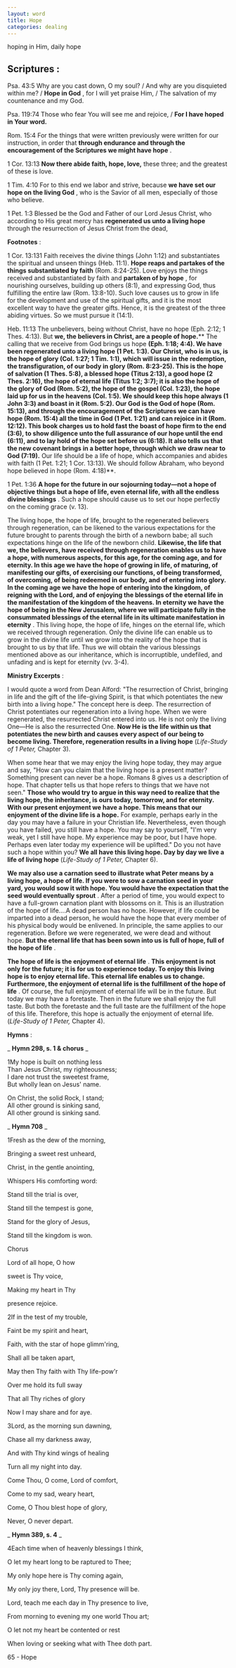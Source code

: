 ```yaml
---
layout: word
title: Hope
categories: dealing
---
```


hoping in Him, daily hope

## Scriptures :

Psa. 43:5 Why are you cast down, O my soul? / And why are you disquieted within me? / **Hope in God** , for I will yet praise Him, / The salvation of my countenance and my God.

Psa. 119:74 Those who fear You will see me and rejoice, / **For I have hoped in Your word.**

Rom. 15:4 For the things that were written previously were written for our instruction, in order that **through endurance and through the encouragement of the Scriptures we might have hope** .

1 Cor. 13:13 **Now there abide faith, hope, love,** these three; and the greatest of these is love.

1 Tim. 4:10 For to this end we labor and strive, because **we have set our hope on the living God** , who is the Savior of all men, especially of those who believe.

1 Pet. 1:3 Blessed be the God and Father of our Lord Jesus Christ, who according to His great mercy has **regenerated us unto a living hope** through the resurrection of Jesus Christ from the dead,

**Footnotes** :

1 Cor. 13:131 Faith receives the divine things (John 1:12) and substantiates the spiritual and unseen things (Heb. 11:1). **Hope reaps and partakes of the things substantiated by faith** (Rom. 8:24-25). Love enjoys the things received and substantiated by faith and **partaken of by hope** , for nourishing ourselves, building up others (8:1), and expressing God, thus fulfilling the entire law (Rom. 13:8-10). Such love causes us to grow in life for the development and use of the spiritual gifts, and it is the most excellent way to have the greater gifts. Hence, it is the greatest of the three abiding virtues. So we must pursue it (14:1).

Heb. 11:13 The unbelievers, being without Christ, have no hope (Eph. 2:12; 1 Thes. 4:13). But **we, the believers in Christ, are a people of hope.**** The calling that we receive from God brings us hope **(Eph. 1:18; 4:4). We have been regenerated unto a living hope (1 Pet. 1:3). Our Christ, who is in us, is the hope of glory (Col. 1:27; 1 Tim. 1:1), which will issue in the redemption, the transfiguration, of our body in glory (Rom. 8:23-25). This is the hope of salvation (1 Thes. 5:8), a blessed hope (Titus 2:13), a good hope (2 Thes. 2:16), the hope of eternal life (Titus 1:2; 3:7); it is also the hope of the glory of God (Rom. 5:2), the hope of the gospel (Col. 1:23), the hope laid up for us in the heavens (Col. 1:5). We should keep this hope always (1 John 3:3) and boast in it (Rom. 5:2). Our God is the God of hope (Rom. 15:13), and through the encouragement of the Scriptures we can have hope (Rom. 15:4) all the time in God (1 Pet. 1:21) and can rejoice in it (Rom. 12:12). This book charges us to hold fast the boast of hope firm to the end (3:6), to show diligence unto the full assurance of our hope until the end (6:11), and to lay hold of the hope set before us (6:18). It also tells us that the new covenant brings in a better hope, through which we draw near to God (7:19).** Our life should be a life of hope, which accompanies and abides with faith (1 Pet. 1:21; 1 Cor. 13:13). We should follow Abraham, who beyond hope believed in hope (Rom. 4:18)**.

1 Pet. 1:36 **A hope for the future in our sojourning today—not a hope of objective things but a hope of life, even eternal life, with all the endless divine blessings** . Such a hope should cause us to set our hope perfectly on the coming grace (v. 13).

The living hope, the hope of life, brought to the regenerated believers through regeneration, can be likened to the various expectations for the future brought to parents through the birth of a newborn babe; all such expectations hinge on the life of the newborn child. **Likewise, the life that we, the believers, have received through regeneration enables us to have a hope, with numerous aspects, for this age, for the coming age, and for eternity. In this age we have the hope of growing in life, of maturing, of manifesting our gifts, of exercising our functions, of being transformed, of overcoming, of being redeemed in our body, and of entering into glory. In the coming age we have the hope of entering into the kingdom, of reigning with the Lord, and of enjoying the blessings of the eternal life in the manifestation of the kingdom of the heavens. In eternity we have the hope of being in the New Jerusalem, where we will participate fully in the consummated blessings of the eternal life in its ultimate manifestation in eternity** . This living hope, the hope of life, hinges on the eternal life, which we received through regeneration. Only the divine life can enable us to grow in the divine life until we grow into the reality of the hope that is brought to us by that life. Thus we will obtain the various blessings mentioned above as our inheritance, which is incorruptible, undefiled, and unfading and is kept for eternity (vv. 3-4).

**Ministry Excerpts** :

I would quote a word from Dean Alford: "The resurrection of Christ, bringing in life and the gift of the life-giving Spirit, is that which potentiates the new birth into a living hope." The concept here is deep. The resurrection of Christ potentiates our regeneration into a living hope. When we were regenerated, the resurrected Christ entered into us. He is not only the living One—He is also the resurrected One. **Now He is the life within us that potentiates the new birth and causes every aspect of our being to become living. Therefore, regeneration results in a living hope** (_Life-Study of 1 Peter,_ Chapter 3).

When some hear that we may enjoy the living hope today, they may argue and say, "How can you claim that the living hope is a present matter? Something present can never be a hope. Romans 8 gives us a description of hope. That chapter tells us that hope refers to things that we have not seen." **Those who would try to argue in this way need to realize that the living hope, the inheritance, is ours today, tomorrow, and for eternity. With our present enjoyment we have a hope. This means that our enjoyment of the divine life is a hope.** For example, perhaps early in the day you may have a failure in your Christian life. Nevertheless, even though you have failed, you still have a hope. You may say to yourself, "I'm very weak, yet I still have hope. My experience may be poor, but I have hope. Perhaps even later today my experience will be uplifted." Do you not have such a hope within you? **We all have this living hope. Day by day we live a life of living hope** (_Life-Study of 1 Peter,_ Chapter 6).

**We may also use a carnation seed to illustrate what Peter means by a living hope, a hope of life. If you were to sow a carnation seed in your yard, you would sow it with hope. You would have the expectation that the seed would eventually sprout** . After a period of time, you would expect to have a full-grown carnation plant with blossoms on it. This is an illustration of the hope of life….A dead person has no hope. However, if life could be imparted into a dead person, he would have the hope that every member of his physical body would be enlivened. In principle, the same applies to our regeneration. Before we were regenerated, we were dead and without hope. **But the eternal life that has been sown into us is full of hope, full of the hope of life** .

**The hope of life is the enjoyment of eternal life** . **This enjoyment is not only for the future; it is for us to experience today. To enjoy this living hope is to enjoy eternal life. This eternal life enables us to change. Furthermore, the enjoyment of eternal life is the fulfillment of the hope of life** . Of course, the full enjoyment of eternal life will be in the future. But today we may have a foretaste. Then in the future we shall enjoy the full taste. But both the foretaste and the full taste are the fulfillment of the hope of this life. Therefore, this hope is actually the enjoyment of eternal life. (_Life-Study of 1 Peter,_ Chapter 4).

**Hymns** :

_ **Hymn 298, s. 1 & chorus** _

1My hope is built on nothing less  
Than Jesus Christ, my righteousness;  
I dare not trust the sweetest frame,  
But wholly lean on Jesus' name.

On Christ, the solid Rock, I stand;  
All other ground is sinking sand,  
All other ground is sinking sand.

_ **Hymn 708** _

1Fresh as the dew of the morning,

Bringing a sweet rest unheard,

Christ, in the gentle anointing,

Whispers His comforting word:

Stand till the trial is over,

Stand till the tempest is gone,

Stand for the glory of Jesus,

Stand till the kingdom is won.

Chorus

Lord of all hope, O how

sweet is Thy voice,

Making my heart in Thy

presence rejoice.

2If in the test of my trouble,

Faint be my spirit and heart,

Faith, with the star of hope glimm'ring,

Shall all be taken apart,

May then Thy faith with Thy life-pow'r

Over me hold its full sway

That all Thy riches of glory

Now I may share and for aye.

3Lord, as the morning sun dawning,

Chase all my darkness away,

And with Thy kind wings of healing

Turn all my night into day.

Come Thou, O come, Lord of comfort,

Come to my sad, weary heart,

Come, O Thou blest hope of glory,

Never, O never depart.

_ **Hymn 389, s. 4** _

4Each time when of heavenly blessings I think,

O let my heart long to be raptured to Thee;

My only hope here is Thy coming again,

My only joy there, Lord, Thy presence will be.

Lord, teach me each day in Thy presence to live,

From morning to evening my one world Thou art;

O let not my heart be contented or rest

When loving or seeking what with Thee doth part.

65 - Hope
